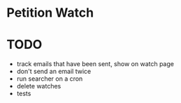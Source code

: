 # Petition Watch

# TODO

* track emails that have been sent, show on watch page
* don't send an email twice
* run searcher on a cron
* delete watches
* tests